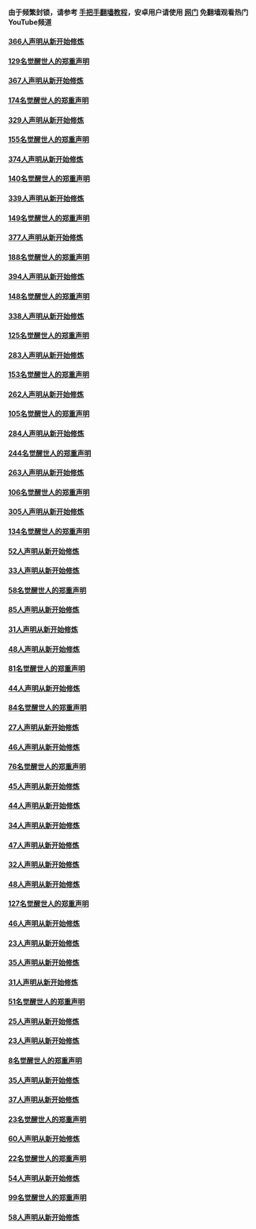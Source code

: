 #### 由于频繁封锁，请参考 [手把手翻墙教程](https://github.com/gfw-breaker/guides/wiki/)，安卓用户请使用 [网门](https://github.com/gfw-breaker/nogfw/blob/master/dl.md?t=06130801) 免翻墙观看热门YouTube频道 

#### [366人声明从新开始修炼](../pages/91/426737.md?t=06130801) 

#### [129名觉醒世人的郑重声明](../pages/91/426736.md?t=06130801) 

#### [367人声明从新开始修炼](../pages/91/426421.md?t=06130801) 

#### [174名觉醒世人的郑重声明](../pages/91/426420.md?t=06130801) 

#### [329人声明从新开始修炼](../pages/91/426139.md?t=06130801) 

#### [155名觉醒世人的郑重声明](../pages/91/426138.md?t=06130801) 

#### [374人声明从新开始修炼](../pages/91/425811.md?t=06130801) 

#### [140名觉醒世人的郑重声明](../pages/91/425810.md?t=06130801) 

#### [339人声明从新开始修炼](../pages/91/425690.md?t=06130801) 

#### [149名觉醒世人的郑重声明](../pages/91/425689.md?t=06130801) 

#### [377人声明从新开始修炼](../pages/91/424867.md?t=06130801) 

#### [188名觉醒世人的郑重声明](../pages/91/424866.md?t=06130801) 

#### [394人声明从新开始修炼](../pages/91/423914.md?t=06130801) 

#### [148名觉醒世人的郑重声明](../pages/91/423913.md?t=06130801) 

#### [338人声明从新开始修炼](../pages/91/423540.md?t=06130801) 

#### [125名觉醒世人的郑重声明](../pages/91/423539.md?t=06130801) 

#### [283人声明从新开始修炼](../pages/91/423296.md?t=06130801) 

#### [153名觉醒世人的郑重声明](../pages/91/423295.md?t=06130801) 

#### [262人声明从新开始修炼](../pages/91/423004.md?t=06130801) 

#### [105名觉醒世人的郑重声明](../pages/91/423003.md?t=06130801) 

#### [284人声明从新开始修炼](../pages/91/422707.md?t=06130801) 

#### [244名觉醒世人的郑重声明](../pages/91/422706.md?t=06130801) 

#### [263人声明从新开始修炼](../pages/91/422553.md?t=06130801) 

#### [106名觉醒世人的郑重声明](../pages/91/422552.md?t=06130801) 

#### [305人声明从新开始修炼](../pages/91/422153.md?t=06130801) 

#### [134名觉醒世人的郑重声明](../pages/91/422152.md?t=06130801) 

#### [52人声明从新开始修炼](../pages/91/421846.md?t=06130801) 

#### [33人声明从新开始修炼](../pages/91/421804.md?t=06130801) 

#### [58名觉醒世人的郑重声明](../pages/91/421845.md?t=06130801) 

#### [85人声明从新开始修炼](../pages/91/421769.md?t=06130801) 

#### [31人声明从新开始修炼](../pages/91/421763.md?t=06130801) 

#### [48人声明从新开始修炼](../pages/91/421605.md?t=06130801) 

#### [81名觉醒世人的郑重声明](../pages/91/421656.md?t=06130801) 

#### [44人声明从新开始修炼](../pages/91/421544.md?t=06130801) 

#### [84名觉醒世人的郑重声明](../pages/91/421543.md?t=06130801) 

#### [27人声明从新开始修炼](../pages/91/421465.md?t=06130801) 

#### [46人声明从新开始修炼](../pages/91/421454.md?t=06130801) 

#### [76名觉醒世人的郑重声明](../pages/91/421453.md?t=06130801) 

#### [45人声明从新开始修炼](../pages/91/421452.md?t=06130801) 

#### [44人声明从新开始修炼](../pages/91/421422.md?t=06130801) 

#### [34人声明从新开始修炼](../pages/91/421322.md?t=06130801) 

#### [47人声明从新开始修炼](../pages/91/421264.md?t=06130801) 

#### [32人声明从新开始修炼](../pages/91/421225.md?t=06130801) 

#### [48人声明从新开始修炼](../pages/91/421202.md?t=06130801) 

#### [127名觉醒世人的郑重声明](../pages/91/421224.md?t=06130801) 

#### [46人声明从新开始修炼](../pages/91/421203.md?t=06130801) 

#### [23人声明从新开始修炼](../pages/91/421138.md?t=06130801) 

#### [35人声明从新开始修炼](../pages/91/421122.md?t=06130801) 

#### [31人声明从新开始修炼](../pages/91/421081.md?t=06130801) 

#### [51名觉醒世人的郑重声明](../pages/91/421080.md?t=06130801) 

#### [25人声明从新开始修炼](../pages/91/421020.md?t=06130801) 

#### [23人声明从新开始修炼](../pages/91/420884.md?t=06130801) 

#### [8名觉醒世人的郑重声明](../pages/91/420883.md?t=06130801) 

#### [35人声明从新开始修炼](../pages/91/420809.md?t=06130801) 

#### [37人声明从新开始修炼](../pages/91/420766.md?t=06130801) 

#### [23名觉醒世人的郑重声明](../pages/91/420765.md?t=06130801) 

#### [60人声明从新开始修炼](../pages/91/420727.md?t=06130801) 

#### [22名觉醒世人的郑重声明](../pages/91/420726.md?t=06130801) 

#### [54人声明从新开始修炼](../pages/91/420529.md?t=06130801) 

#### [99名觉醒世人的郑重声明](../pages/91/420528.md?t=06130801) 

#### [58人声明从新开始修炼](../pages/91/420198.md?t=06130801) 

